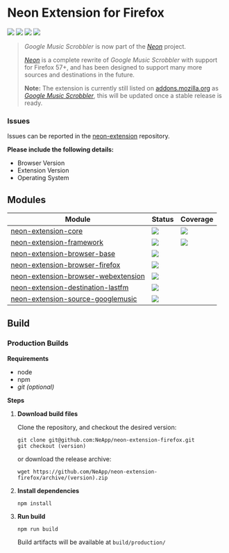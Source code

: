 # Neon Extension for Firefox
[![](https://img.shields.io/travis/NeApp/neon-extension-firefox.svg)](https://travis-ci.org/NeApp/neon-extension-firefox) [![](https://img.shields.io/github/release/NeApp/neon-extension-firefox.svg?label=stable)](https://github.com/NeApp/neon-extension-firefox/releases) [![](https://img.shields.io/bintray/v/neapp/neon-extension/neon-extension-firefox.svg?label=latest)](https://bintray.com/neapp/neon-extension/neon-extension-firefox) ![](https://img.shields.io/github/license/NeApp/neon-extension-firefox.svg)

> *Google Music Scrobbler* is now part of the [*Neon*](https://github.com/NeApp) project.
> 
> [*Neon*](https://github.com/NeApp) is a complete rewrite of *Google Music Scrobbler* with support for Firefox 57+, and has been designed to support many more sources and destinations in the future.
> 
> **Note:** The extension is currently still listed on [addons.mozilla.org](https://addons.mozilla.org) as [*Google Music Scrobbler*](https://addons.mozilla.org/en-US/firefox/addon/google-music-scrobbler/), this will be updated once a stable release is ready.

### Issues

Issues can be reported in the [neon-extension](https://github.com/NeApp/neon-extension) repository.

**Please include the following details:**

 - Browser Version
 - Extension Version
 - Operating System

## Modules

| Module                                                                                              | Status                                                                                                                                              | Coverage                                                                                                                                             |
|-----------------------------------------------------------------------------------------------------|-----------------------------------------------------------------------------------------------------------------------------------------------------|------------------------------------------------------------------------------------------------------------------------------------------------------|
| [neon-extension-core](https://github.com/NeApp/neon-extension-core)                                 | [![](https://img.shields.io/travis/NeApp/neon-extension-core.svg)](https://travis-ci.org/NeApp/neon-extension-core)                                 | [![](https://img.shields.io/coveralls/github/NeApp/neon-extension-core/master.svg)](https://coveralls.io/github/NeApp/neon-extension-core)           |
| [neon-extension-framework](https://github.com/NeApp/neon-extension-framework)                       | [![](https://img.shields.io/travis/NeApp/neon-extension-framework.svg)](https://travis-ci.org/NeApp/neon-extension-framework)                       | [![](https://img.shields.io/coveralls/github/NeApp/neon-extension-framework/master.svg)](https://coveralls.io/github/NeApp/neon-extension-framework) |
| [neon-extension-browser-base](https://github.com/NeApp/neon-extension-browser-base)                 | [![](https://img.shields.io/travis/NeApp/neon-extension-browser-base.svg)](https://travis-ci.org/NeApp/neon-extension-browser-base)                 |  |
| [neon-extension-browser-firefox](https://github.com/NeApp/neon-extension-browser-firefox)           | [![](https://img.shields.io/travis/NeApp/neon-extension-browser-firefox.svg)](https://travis-ci.org/NeApp/neon-extension-browser-firefox)           |  |
| [neon-extension-browser-webextension](https://github.com/NeApp/neon-extension-browser-webextension) | [![](https://img.shields.io/travis/NeApp/neon-extension-browser-webextension.svg)](https://travis-ci.org/NeApp/neon-extension-browser-webextension) |  |
| [neon-extension-destination-lastfm](https://github.com/NeApp/neon-extension-destination-lastfm)     | [![](https://img.shields.io/travis/NeApp/neon-extension-destination-lastfm.svg)](https://travis-ci.org/NeApp/neon-extension-destination-lastfm)     |  |
| [neon-extension-source-googlemusic](https://github.com/NeApp/neon-extension-source-googlemusic)     | [![](https://img.shields.io/travis/NeApp/neon-extension-source-googlemusic.svg)](https://travis-ci.org/NeApp/neon-extension-source-googlemusic)     |  |

## Build

### Production Builds

**Requirements**

 - node
 - npm
 - *git (optional)*

**Steps**

1. **Download build files**

    Clone the repository, and checkout the desired version:

    ```
    git clone git@github.com:NeApp/neon-extension-firefox.git
    git checkout (version)
    ```

    or download the release archive:

    ```
    wget https://github.com/NeApp/neon-extension-firefox/archive/(version).zip
    ```

2. **Install dependencies**

    ```
    npm install
    ```

3. **Run build**

    ```
    npm run build
    ```

    Build artifacts will be available at `build/production/`
